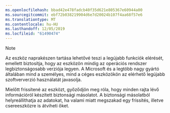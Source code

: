 ```yaml
---
ms.openlocfilehash: bbad42e478fadcb40f35d621e805367e60944a00
ms.sourcegitcommit: ebf72b038219904d6e7d20024b107f4aa68f57e6
ms.translationtype: MT
ms.contentlocale: hu-HU
ms.lasthandoff: 12/05/2019
ms.locfileid: "61490474"
---
```

  > [!NOTE]
  > Az eszköz naprakészen tartása lehetővé teszi a legújabb funkciók elérését, emellett biztosítja, hogy az eszközön mindig az operációs rendszer legbiztonságosabb verziója legyen. A Microsoft és a legtöbb nagy gyártó általában mind a személyes, mind a céges eszközökön az elérhető legújabb szoftververzió használatát javasolja.

Mielőtt frissítené az eszközt, győződjön meg róla, hogy minden rajta lévő információról készített biztonsági másolatot. A biztonsági másolatból helyreállíthatja az adatokat, ha valami miatt megszakad egy frissítés, illetve csereeszközre is átviheti őket. 

